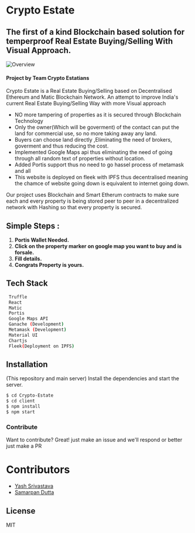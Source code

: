 # Crypto Estate

## The first of a kind Blockchain based solution for temperproof Real Estate Buying/Selling With Visual Approach.

![Overview](public/mainimg.png)

#### Project by Team Crypto Estatians

Crypto Estate is a Real Estate Buying/Selling based on Decentralised Ethereum and Matic Blockchain Network. An attempt to improve India's current Real Estate Buying/Selling Way with more Visual approach

- NO more tampering of properties as it is secured through Blockchain Technology
- Only the owner(Which will be goverment) of the contact can put the land for commercial use, so no more taking away any land.
- Buyers can choose land directly ,Eliminating the need of brokers, goverment and thus reducing the cost.
- Implemented Google Maps api thus eliminating the need of going through all random text of properties without location.
- Added Portis support thus no need to go hassel process of metamask and all
- This website is deployed on fleek with IPFS thus decentralised meaning the chamce of website going down is equivalent to internet going down.

Our project uses Blockchain and Smart Etherum contracts to make sure each and every property is being stored peer to peer in a decentralized network with Hashing so that every property is secured.

## Simple Steps :

1.  **Portis Wallet Needed.**
2.  **Click on the property marker on google map you want to buy and is forsale.**
3.  **Fill details.**
4.  **Congrats Property is yours.**

## Tech Stack

```sh
 Truffle
 React
 Matic
 Portis
 Google Maps API
 Ganache (Development)
 Metamask (Development)
 Material UI
 Chartjs
 Fleek(Deployment on IPFS)
```

## Installation

(This repository and main server)
Install the dependencies and start the server.

```sh
$ cd Crypto-Estate
$ cd client
$ npm install
$ npm start
```

### Contribute

Want to contribute? Great!
just make an issue and we'll respond
or better just make a PR

# Contributors

- [Yash Srivastava](https://github.com/darkshredder)
- [Samarpan Dutta](https://github.com/smrpn)

## License

MIT
